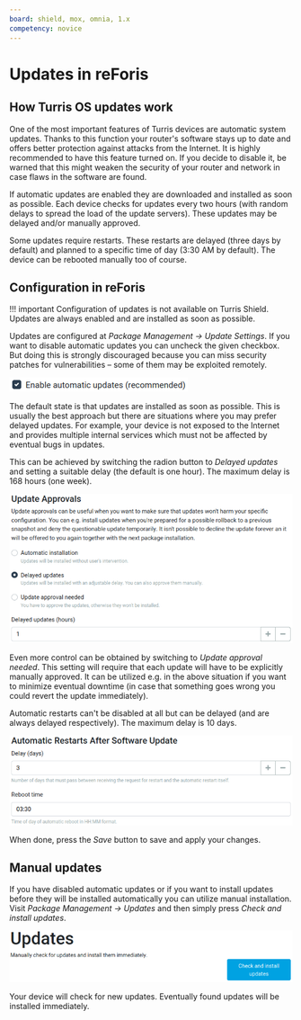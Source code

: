 ```yaml
---
board: shield, mox, omnia, 1.x
competency: novice
---
```

# Updates in reForis

## How Turris OS updates work

One of the most important features of Turris devices are automatic system
updates. Thanks to this function your router's software stays up to date
and offers better protection against attacks from the Internet. It is highly
recommended to have this feature turned on. If you decide to disable it,
be warned that this might weaken the security of your router and network
in case flaws in the software are found.

If automatic updates are enabled they are downloaded and installed as
soon as possible. Each device checks for updates every two hours (with random
delays to spread the load of the update servers). These updates may be delayed
and/or manually approved.

Some updates require restarts. These restarts are delayed (three days by
default) and planned to a specific time of day (3:30 AM by default).
The device can be rebooted manually too of course.

## Configuration in reForis

!!! important
    Configuration of updates is not available on Turris Shield. Updates
    are always enabled and are installed as soon as possible.

Updates are configured at _Package Management → Update Settings_. If you
want to disable automatic updates you can uncheck the given checkbox.
But doing this is strongly discouraged because you can miss security
patches for vulnerabilities – some of them may be exploited remotely.

![Enable automatic updates](enable.png)

The default state is that updates are installed as soon as possible.
This is usually the best approach but there are situations where
you may prefer delayed updates. For example, your device is not
exposed to the Internet and provides multiple internal services which
must not be affected by eventual bugs in updates.

This can be achieved by switching the radion button to _Delayed
updates_ and setting a suitable delay (the default is one hour).
The maximum delay is 168 hours (one week).

![Delayed updates](delayed.png)

Even more control can be obtained by switching to _Update approval needed_.
This setting will require that each update will have to be explicitly
manually approved. It can be utilized e.g. in the above situation if you want
to minimize eventual downtime (in case that something goes wrong you could
revert the update immediately).

Automatic restarts can't be disabled at all but can be delayed (and are
always delayed respectively). The maximum delay is 10 days.

![Automatic restarts](restart.png)

When done, press the _Save_ button to save and apply your changes.

## Manual updates

If you have disabled automatic updates or if you want to install updates
before they will be installed automatically you can utilize manual
installation. Visit _Package Management → Updates_ and then simply
press _Check and install updates_.

![Manual installation of updates](manual.png)

Your device will check for new updates. Eventually found updates will
be installed immediately.

